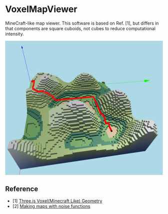 # VoxelMapViewer
MineCraft-like map viewer.
This software is based on Ref. [1], but differs in that components are square cuboids, not cubes to reduce computational intensity. 


![alt text](https://raw.githubusercontent.com/estshorter/VoxelMapViewer/images/screnshot.png)

## Reference
- [1] [Three.js Voxel(Minecraft Like) Geometry](https://threejsfundamentals.org/threejs/lessons/threejs-voxel-geometry.html)
- [2] [Making maps with noise functions](https://www.redblobgames.com/maps/terrain-from-noise/)
